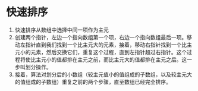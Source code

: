 # 快速排序

1. 快速排序从数组中选择中间一项作为主元
2. 创建两个指针，左边一个指向数组第一个项，右边一个指向数组最后一项。移动左指针直到我们找到一个比主元大的元素，接着，移动右指针找到一个比主元小的元素，然后交换它们，重复这个过程，直到左指针超过右指针。这个过程将使比主元小的值都排在主元之前，而比主元大的值都排在主元之后。这一步叫划分操作。
3. 接着，算法对划分后的小数组（较主元值小的值组成的子数组，以及较主元大的值组成的子数组）重复之前的两个步骤，直至数组已经完全排序。